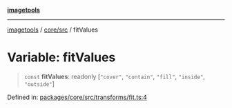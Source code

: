 [**imagetools**](../../../README.md)

***

[imagetools](../../../modules.md) / [core/src](../README.md) / fitValues

# Variable: fitValues

> `const` **fitValues**: readonly \[`"cover"`, `"contain"`, `"fill"`, `"inside"`, `"outside"`\]

Defined in: [packages/core/src/transforms/fit.ts:4](https://github.com/JonasKruckenberg/imagetools/blob/87fff79acddac50a50f7aee7c6a68a0623fbc68f/packages/core/src/transforms/fit.ts#L4)
